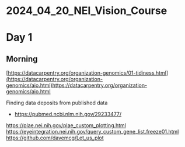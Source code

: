 # 2024_04_20_NEI_Vision_Course

# Day 1
## Morning
[https://datacarpentry.org/organization-genomics/01-tidiness.html](https://datacarpentry.org/organization-genomics/aio.html)https://datacarpentry.org/organization-genomics/aio.html

Finding data deposits from published data
- https://pubmed.ncbi.nlm.nih.gov/29233477/


https://plae.nei.nih.gov/plae_custom_plotting.html
https://eyeintegration.nei.nih.gov/query_custom_gene_list.freeze01.html
https://github.com/davemcg/Let_us_plot
